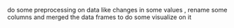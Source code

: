 do some preprocessing on data like changes in some values , rename some columns and merged the data frames to do some visualize on it
